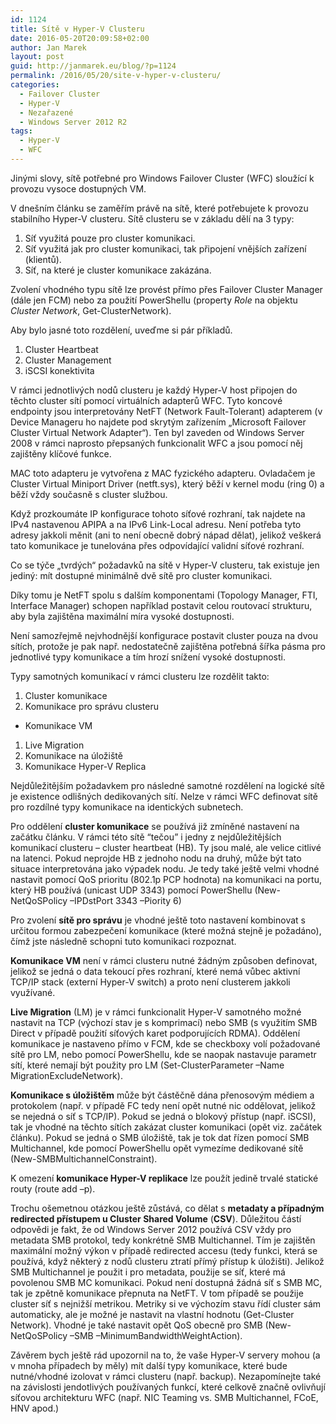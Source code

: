 ```yaml
---
id: 1124
title: Sítě v Hyper-V Clusteru
date: 2016-05-20T20:09:58+02:00
author: Jan Marek
layout: post
guid: http://janmarek.eu/blog/?p=1124
permalink: /2016/05/20/site-v-hyper-v-clusteru/
categories:
  - Failover Cluster
  - Hyper-V
  - Nezařazené
  - Windows Server 2012 R2
tags:
  - Hyper-V
  - WFC
---
```

Jinými slovy, sítě potřebné pro Windows Failover Cluster (WFC) sloužící k provozu vysoce dostupných VM.

V dnešním článku se zaměřím právě na sítě, které potřebujete k provozu stabilního Hyper-V clusteru. Sítě clusteru se v základu dělí na 3 typy:

  1. Síť využitá pouze pro cluster komunikaci.
  2. Síť využitá jak pro cluster komunikaci, tak připojení vnějších zařízení (klientů).
  3. Síť, na které je cluster komunikace zakázána.

Zvolení vhodného typu sítě lze provést přímo přes Failover Cluster Manager (dále jen FCM) nebo za použití PowerShellu (property _Role_ na objektu _Cluster Network_, Get-ClusterNetwork).

Aby bylo jasné toto rozdělení, uveďme si pár příkladů.

  1. Cluster Heartbeat
  2. Cluster Management
  3. iSCSI konektivita

V rámci jednotlivých nodů clusteru je každý Hyper-V host připojen do těchto cluster sítí pomocí virtuálních adapterů WFC. Tyto koncové endpointy jsou interpretovány NetFT (Network Fault-Tolerant) adapterem (v Device Manageru ho najdete pod skrytým zařízením „Microsoft Failover Cluster Virtual Network Adapter“). Ten byl zaveden od Windows Server 2008 v rámci naprosto přepsaných funkcionalit WFC a jsou pomocí něj zajištěny klíčové funkce.

MAC toto adapteru je vytvořena z MAC fyzického adapteru. Ovladačem je Cluster Virtual Miniport Driver (netft.sys), který běží v kernel modu (ring 0) a běží vždy současně s cluster službou.

Když prozkoumáte IP konfigurace tohoto síťové rozhraní, tak najdete na IPv4 nastavenou APIPA a na IPv6 Link-Local adresu. Není potřeba tyto adresy jakkoli měnit (ani to není obecně dobrý nápad dělat), jelikož veškerá tato komunikace je tunelována přes odpovídající validní síťové rozhraní.

Co se týče „tvrdých“ požadavků na sítě v Hyper-V clusteru, tak existuje jen jediný: mít dostupné minimálně dvě sítě pro cluster komunikaci.

Díky tomu je NetFT spolu s dalším komponentami (Topology Manager, FTI, Interface Manager) schopen například postavit celou routovací strukturu, aby byla zajištěna maximální míra vysoké dostupnosti.

Není samozřejmě nejvhodnější konfigurace postavit cluster pouza na dvou sítích, protože je pak např. nedostatečně zajištěna potřebná šířka pásma pro jednotlivé typy komunikace a tím hrozí snížení vysoké dostupnosti.

Typy samotných komunikací v rámci clusteru lze rozdělit takto:

  1. Cluster komunikace
  2. Komunikace pro správu clusteru

  * Komunikace VM

  1. Live Migration
  2. Komunikace na úložiště
  3. Komunikace Hyper-V Replica

Nejdůležitějším požadavkem pro následné samotné rozdělení na logické sítě je existence odlišných dedikovaných sítí. Nelze v rámci WFC definovat sítě pro rozdílné typy komunikace na identických subnetech.

Pro oddělení **cluster komunikace** se používá již zmíněné nastavení na začátku článku. V rámci této sítě “tečou” i jedny z nejdůležitějších komunikací clusteru – cluster heartbeat (HB). Ty jsou malé, ale velice citlivé na latenci. Pokud neprojde HB z jednoho nodu na druhý, může být tato situace interpretována jako výpadek nodu. Je tedy také ještě velmi vhodné nastavit pomocí QoS prioritu (802.1p PCP hodnota) na komunikaci na portu, který HB používá (unicast UDP 3343) pomocí PowerShellu (New-NetQoSPolicy –IPDstPort 3343 –Piority 6)

Pro zvolení **sítě pro správu** je vhodné ještě toto nastavení kombinovat s určitou formou zabezpečení komunikace (které možná stejně je požadáno), čímž jste následně schopni tuto komunikaci rozpoznat.

**Komunikace VM** není v rámci clusteru nutné žádným způsoben definovat, jelikož se jedná o data tekoucí přes rozhraní, které nemá vůbec aktivní TCP/IP stack (externí Hyper-V switch) a proto není clusterem jakkoli využívané.

**Live Migration** (LM) je v rámci funkcionalit Hyper-V samotného možné nastavit na TCP (výchozí stav je s komprimací) nebo SMB (s využitím SMB Direct v případě použití síťových karet podporujících RDMA). Oddělení komunikace je nastaveno přímo v FCM, kde se checkboxy volí požadované sítě pro LM, nebo pomocí PowerShellu, kde se naopak nastavuje parametr sítí, které nemají být použity pro LM (Set-ClusterParameter –Name MigrationExcludeNetwork).

**Komunikace s úložištěm** může být částěčně dána přenosovým médiem a protokolem (např. v případě FC tedy není opět nutné nic oddělovat, jelikož se nejedná o síť s TCP/IP). Pokud se jedná o blokový přístup (např. iSCSI), tak je vhodné na těchto sítích zakázat cluster komunikaci (opět viz. začátek článku). Pokud se jedná o SMB úložiště, tak je tok dat řízen pomocí SMB Multichannel, kde pomocí PowerShellu opět vymezíme dedikované sítě (New-SMBMultichannelConstraint).

K omezení **komunikace Hyper-V replikace** lze použít jedině trvalé statické routy (route add –p).

Trochu ošemetnou otázkou ještě zůstává, co dělat s **metadaty a případným redirected přístupem u Cluster Shared Volume** (**CSV**). Důležitou částí odpovědi je fakt, že od Windows Server 2012 používá CSV vždy pro metadata SMB protokol, tedy konkrétně SMB Multichannel. Tím je zajištěn maximální možný výkon v případě redirected accesu (tedy funkci, která se používá, když některý z nodů clusteru ztratí přímý přístup k úložišti). Jelikož SMB Multichannel je použit i pro metadata, použije se síť, které má povolenou SMB MC komunikaci. Pokud není dostupná žádná síť s SMB MC, tak je zpětně komunikace přepnuta na NetFT. V tom případě se použije cluster síť s nejnižší metrikou. Metriky si ve výchozím stavu řídí cluster sám automaticky, ale je možné je nastavit na vlastní hodnotu (Get-Cluster Network). Vhodné je také nastavit opět QoS obecně pro SMB (New-NetQoSPolicy –SMB –MinimumBandwidthWeightAction).

Závěrem bych ještě rád upozornil na to, že vaše Hyper-V servery mohou (a v mnoha případech by měly) mít další typy komunikace, které bude nutné/vhodné izolovat v rámci clusteru (např. backup). Nezapomínejte také na závislosti jendotlivých používaných funkcí, které celkově značně ovlivňují síťovou architekturu WFC (např. NIC Teaming vs. SMB Multichannel, FCoE, HNV apod.)

